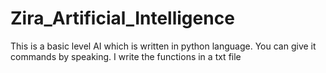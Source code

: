 # Zira_Artificial_Intelligence
This is a basic level AI which is written in python language. You can give it commands by speaking. I write the functions in a txt file

